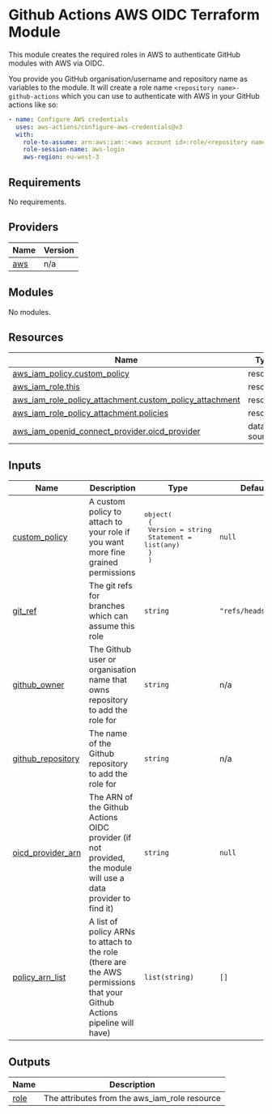# Github Actions AWS OIDC Terraform Module

This module creates the required roles in AWS to authenticate GitHub modules with AWS via OIDC.

You provide you GitHub organisation/username and repository name as variables to the module.
It will create a role name `<repository name>-github-actions` which you can use to authenticate with AWS in your GitHub actions like so:

```yaml
- name: Configure AWS credentials
  uses: aws-actions/configure-aws-credentials@v3
  with:
    role-to-assume: arn:aws:iam::<aws account id>:role/<repository name>-github-actions
    role-session-name: aws-login
    aws-region: eu-west-3
```

<!-- BEGIN_TF_DOCS -->
## Requirements

No requirements.

## Providers

| Name | Version |
|------|---------|
| <a name="provider_aws"></a> [aws](#provider\_aws) | n/a |

## Modules

No modules.

## Resources

| Name | Type |
|------|------|
| [aws_iam_policy.custom_policy](https://registry.terraform.io/providers/hashicorp/aws/latest/docs/resources/iam_policy) | resource |
| [aws_iam_role.this](https://registry.terraform.io/providers/hashicorp/aws/latest/docs/resources/iam_role) | resource |
| [aws_iam_role_policy_attachment.custom_policy_attachment](https://registry.terraform.io/providers/hashicorp/aws/latest/docs/resources/iam_role_policy_attachment) | resource |
| [aws_iam_role_policy_attachment.policies](https://registry.terraform.io/providers/hashicorp/aws/latest/docs/resources/iam_role_policy_attachment) | resource |
| [aws_iam_openid_connect_provider.oicd_provider](https://registry.terraform.io/providers/hashicorp/aws/latest/docs/data-sources/iam_openid_connect_provider) | data source |

## Inputs

| Name | Description | Type | Default | Required |
|------|-------------|------|---------|:--------:|
| <a name="input_custom_policy"></a> [custom\_policy](#input\_custom\_policy) | A custom policy to attach to your role if you want more fine grained permissions | <pre>object(<br>    {<br>      Version   = string<br>      Statement = list(any)<br>    }<br>  )</pre> | `null` | no |
| <a name="input_git_ref"></a> [git\_ref](#input\_git\_ref) | The git refs for branches which can assume this role | `string` | `"refs/heads/main"` | no |
| <a name="input_github_owner"></a> [github\_owner](#input\_github\_owner) | The Github user or organisation name that owns repository to add the role for | `string` | n/a | yes |
| <a name="input_github_repository"></a> [github\_repository](#input\_github\_repository) | The name of the Github repository to add the role for | `string` | n/a | yes |
| <a name="input_oicd_provider_arn"></a> [oicd\_provider\_arn](#input\_oicd\_provider\_arn) | The ARN of the Github Actions OIDC provider (if not provided, the module will use a data provider to find it) | `string` | `null` | no |
| <a name="input_policy_arn_list"></a> [policy\_arn\_list](#input\_policy\_arn\_list) | A list of policy ARNs to attach to the role (there are the AWS permissions that your Github Actions pipeline will have) | `list(string)` | `[]` | no |

## Outputs

| Name | Description |
|------|-------------|
| <a name="output_role"></a> [role](#output\_role) | The attributes from the aws\_iam\_role resource |
<!-- END_TF_DOCS -->
